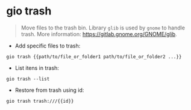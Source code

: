 # gio trash

> Move files to the trash bin.
> Library `glib` is used by `gnome` to handle trash.
> More information: <https://gitlab.gnome.org/GNOME/glib>.

- Add specific files to trash:

`gio trash {{path/to/file_or_folder1 path/to/file_or_folder2 ...}}`

- List itens in trash:

`gio trash --list`

- Restore from trash using id:

`gio trash trash:///{{id}}`

